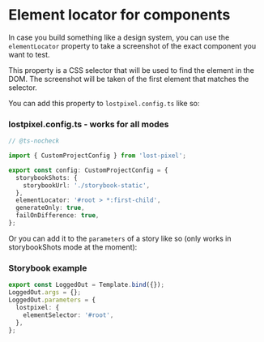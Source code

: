 # Element locator for components

In case you build something like a design system, you can use the `elementLocator` property to take a screenshot of the exact component you want to test.

This property is a CSS selector that will be used to find the element in the DOM. The screenshot will be taken of the first element that matches the selector.

You can add this property to `lostpixel.config.ts` like so:

### lostpixel.config.ts - works for all modes

```ts
// @ts-nocheck

import { CustomProjectConfig } from 'lost-pixel';

export const config: CustomProjectConfig = {
  storybookShots: {
    storybookUrl: './storybook-static',
  },
  elementLocator: '#root > *:first-child',
  generateOnly: true,
  failOnDifference: true,
};
```

Or you can add it to the `parameters` of a story like so (only works in storybookShots mode at the moment):

### Storybook example
```ts
export const LoggedOut = Template.bind({});
LoggedOut.args = {};
LoggedOut.parameters = {
  lostpixel: {
    elementSelector: '#root',
  },
};
```